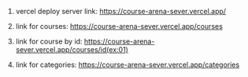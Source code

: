 1. vercel deploy server link: https://course-arena-sever.vercel.app/

2. link for courses: https://course-arena-sever.vercel.app/courses
3. link for course by id: https://course-arena-sever.vercel.app/courses/id(ex:01)

4. link for categories: https://course-arena-sever.vercel.app/categories